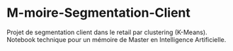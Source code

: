 # M-moire-Segmentation-Client
Projet de segmentation client dans le retail par clustering (K-Means). Notebook technique pour un mémoire de Master en Intelligence Artificielle.
